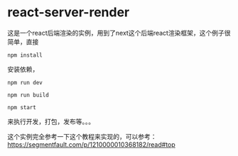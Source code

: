 # react-server-render
这是一个react后端渲染的实例，用到了next这个后端react渲染框架，这个例子很简单，直接
```text
npm install
```
安装依赖，
```text
npm run dev
```
```text
npm run build
```
```text
npm start
```
来执行开发，打包，发布等。。。

这个实例完全参考一下这个教程来实现的，可以参考：
https://segmentfault.com/p/1210000010368182/read#top
